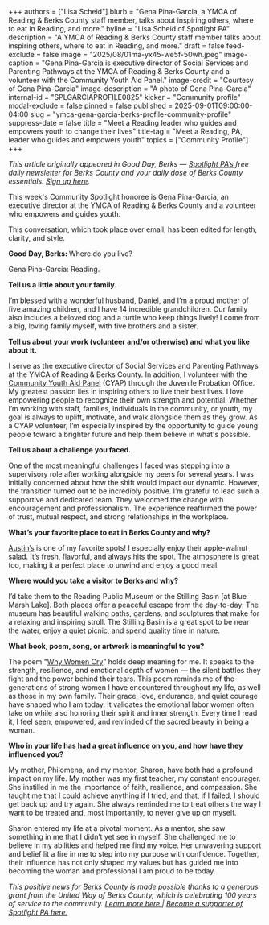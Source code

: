 +++
authors = ["Lisa Scheid"]
blurb = "Gena Pina-Garcia, a YMCA of Reading & Berks County staff member, talks about inspiring others, where to eat in Reading, and more."
byline = "Lisa Scheid of Spotlight PA"
description = "A YMCA of Reading & Berks County staff member talks about inspiring others, where to eat in Reading, and more."
draft = false
feed-exclude = false
image = "2025/08/01ma-yx45-we5f-50wh.jpeg"
image-caption = "Gena Pina-Garcia is executive director of Social Services and Parenting Pathways at the YMCA of Reading & Berks County and a volunteer with the Community Youth Aid Panel."
image-credit = "Courtesy of Gena Pina-Garcia"
image-description = "A photo of Gena Pina-Garcia"
internal-id = "SPLGARCIAPROFILE0825"
kicker = "Community profile"
modal-exclude = false
pinned = false
published = 2025-09-01T09:00:00-04:00
slug = "ymca-gena-garcia-berks-profile-community-profile"
suppress-date = false
title = "Meet a Reading leader who guides and empowers youth to change their lives"
title-tag = "Meet a Reading, PA, leader who guides and empowers youth"
topics = ["Community Profile"]
+++

<em>This article originally appeared in Good Day, Berks — </em><a href="https://www.spotlightpa.org/"><em>Spotlight PA’s</em></a><em> free daily newsletter for Berks County and your daily dose of Berks County essentials. </em><a href="https://www.spotlightpa.org/newsletters/gooddayberks/"><em>Sign up here</em></a><em>.</em>

This week&#39;s Community Spotlight honoree is Gena Pina-Garcia, an executive director at the YMCA of Reading &amp; Berks County and a volunteer who empowers and guides youth.

This conversation, which took place over email, has been edited for length, clarity, and style.

<strong>Good Day, Berks: </strong>Where do you live?

Gena Pina-Garcia: Reading.

<strong>Tell us a little about your family.</strong>

I’m blessed with a wonderful husband, Daniel, and I’m a proud mother of five amazing children, and I have 14 incredible grandchildren. Our family also includes a beloved dog and a turtle who keep things lively! I come from a big, loving family myself, with five brothers and a sister.

<strong>Tell us about your work (volunteer and/or otherwise) and what you like about it.</strong>

I serve as the executive director of Social Services and Parenting Pathways at the YMCA of Reading &amp; Berks County. In addition, I volunteer with the <a href="https://www.berkspa.gov/departments/juvenile-probation-office/community-youth-aid-panels">Community Youth Aid Panel</a> (CYAP) through the Juvenile Probation Office. My greatest passion lies in inspiring others to live their best lives. I love empowering people to recognize their own strength and potential. Whether I’m working with staff, families, individuals in the community, or youth, my goal is always to uplift, motivate, and walk alongside them as they grow. As a CYAP volunteer, I’m especially inspired by the opportunity to guide young people toward a brighter future and help them believe in what&#39;s possible.

<strong>Tell us about a challenge you faced.</strong>

One of the most meaningful challenges I faced was stepping into a supervisory role after working alongside my peers for several years. I was initially concerned about how the shift would impact our dynamic. However, the transition turned out to be incredibly positive. I’m grateful to lead such a supportive and dedicated team. They welcomed the change with encouragement and professionalism. The experience reaffirmed the power of trust, mutual respect, and strong relationships in the workplace.

<strong>What’s your favorite place to eat in Berks County and why?</strong>

<a href="https://www.austinsrestaurant.com/">Austin’s</a> is one of my favorite spots! I especially enjoy their apple-walnut salad. It’s fresh, flavorful, and always hits the spot. The atmosphere is great too, making it a perfect place to unwind and enjoy a good meal.

<strong>Where would you take a visitor to Berks and why?</strong>

I’d take them to the Reading Public Museum or the Stilling Basin \[at Blue Marsh Lake\]. Both places offer a peaceful escape from the day-to-day. The museum has beautiful walking paths, gardens, and sculptures that make for a relaxing and inspiring stroll. The Stilling Basin is a great spot to be near the water, enjoy a quiet picnic, and spend quality time in nature.

<strong>What book, poem, song, or artwork is meaningful to you?</strong>

The poem &#34;<a href="https://www.poeticexpressions.co.uk/poems/why-women-cry/">Why Women Cry</a>” holds deep meaning for me. It speaks to the strength, resilience, and emotional depth of women — the silent battles they fight and the power behind their tears. This poem reminds me of the generations of strong women I have encountered throughout my life, as well as those in my own family. Their grace, love, endurance, and quiet courage have shaped who I am today. It validates the emotional labor women often take on while also honoring their spirit and inner strength. Every time I read it, I feel seen, empowered, and reminded of the sacred beauty in being a woman.

<strong>Who in your life has had a great influence on you, and how have they influenced you?</strong>

My mother, Philomena, and my mentor, Sharon, have both had a profound impact on my life. My mother was my first teacher, my constant encourager. She instilled in me the importance of faith, resilience, and compassion. She taught me that I could achieve anything if I tried, and that, if I failed, I should get back up and try again. She always reminded me to treat others the way I want to be treated and, most importantly, to never give up on myself.

Sharon entered my life at a pivotal moment. As a mentor, she saw something in me that I didn’t yet see in myself. She challenged me to believe in my abilities and helped me find my voice. Her unwavering support and belief lit a fire in me to step into my purpose with confidence. Together, their influence has not only shaped my values but has guided me into becoming the woman and professional I am proud to be today.

<em>This positive news for Berks County is made possible thanks to a generous grant from the United Way of Berks County, which is celebrating 100 years of service to the community. </em><a href="https://spotlightpa.bluelena.io/lt.php?x=3DZy~GDMVaSa5H350_tFguBv1HIivQAiku0zkHo6InOfEpJ5yky.0OFr1X_ziN9vkfY4bHPJInKg"><em>Learn more here </em></a><em>| </em><a href="https://www.spotlightpa.org/support/"><em>Become a supporter of Spotlight PA here.</em></a>

